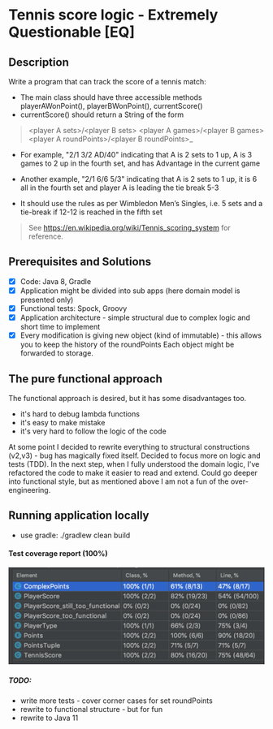 # Tennis score logic - Extremely Questionable [EQ] 

## Description

Write a program that can track the score of a tennis match:
- The main class should have three accessible methods playerAWonPoint(),
playerBWonPoint(), currentScore()
- currentScore() should return a String of the form
> &lt;player A sets&gt;/&lt;player B sets&gt; &lt;player A games&gt;/&lt;player B games&gt;
&lt;player A roundPoints&gt;/&lt;player B roundPoints&gt;_
- For example, &quot;2/1 3/2 AD/40&quot; indicating that A is 2 sets to 1 up, A is 3 games
to 2 up in the fourth set, and has Advantage in the current game
- Another example, &quot;2/1 6/6 5/3&quot; indicating that A is 2 sets to 1 up, it is 6 all in
the fourth set and player A is leading the tie break 5-3

- It should use the rules as per Wimbledon Men’s Singles, i.e. 5 sets and a tie-break if
12-12 is reached in the fifth set
> See https://en.wikipedia.org/wiki/Tennis_scoring_system for reference.

## Prerequisites and Solutions

- [x] Code: Java 8, Gradle
- [x] Application might be divided into sub apps (here domain model is presented only)
- [x] Functional tests: Spock, Groovy
- [x] Application architecture - simple structural due to complex logic and short time to implement 
- [x] Every modification is giving new object (kind of immutable) - this allows you to keep the history of the roundPoints
Each object might be forwarded to storage. 

## The pure functional approach

The functional approach is desired, but it has some disadvantages too. 
- it's hard to debug lambda functions 
- it's easy to make mistake 
- it's very hard to follow the logic of the code

At some point I decided to rewrite everything to structural constructions (v2,v3) - bug has magically fixed itself. 
Decided to focus more on logic and tests (TDD). In the next step, when I fully understood the domain logic, I've refactored the code to make it easier to read and extend.
Could go deeper into functional style, but as mentioned above I am not a fun of the over-engineering.

## Running application locally

- use gradle: ./gradlew clean build

#### Test coverage report (100%)

![Code coverage](img/test_coverage.png)

##### TODO:
- write more tests - cover corner cases for set roundPoints
- rewrite to functional structure - but for fun
- rewrite to Java 11